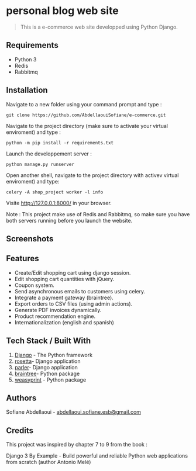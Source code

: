 # personal blog web site
> This is a e-commerce web site developped using Python Django.

## Requirements
* Python 3
* Redis
* Rabbitmq


## Installation

Navigate to a new folder using your command prompt and type :

`git clone https://github.com/AbdellaouiSofiane/e-commerce.git`

Navigate to the project directory (make sure to activate your virtual enviroment) and type :

`python -m pip install -r requirements.txt`

Launch the developpement server :

`python manage.py runserver`

Open another shell, navigate to the project directory with  activev virtual enviroment) and type:

`celery -A shop_project worker -l info`

Visite http://127.0.0.1:8000/ in your browser.

Note : This project make use of Redis and Rabbitmq, so make sure you have both servers running before you launch the website.


## Screenshots

## Features

* Create/Edit shopping cart using django session.
* Edit shopping cart quantities with jQuery.
* Coupon system.
* Send asynchronous emails to customers using celery.
* Integrate a payment gateway (braintree).
* Export orders to CSV files (using admin actions).
* Generate PDF invoices dynamically.
* Product recommendation engine.
* Internationalization (english and spanish)

## Tech Stack / Built With

1. [Django](https://docs.djangoproject.com/en/3.1/) - The Python framework
2. [rosetta](https://django-rosetta.readthedocs.io/)-  Django application
3. [parler](https://django-parler.readthedocs.io/en/stable/)- Django application
4. [braintree](https://pypi.org/project/braintree/)- Python package
5. [weasyprint](https://weasyprint.readthedocs.io/en/stable/index.html) - Python package

## Authors

Sofiane Abdellaoui - abdellaoui.sofiane.esb@gmail.com

## Credits

This project was inspired by chapter 7 to 9 from the book :

Django 3 By Example - Build powerful and reliable Python web applications from scratch (author Antonio Melé)
